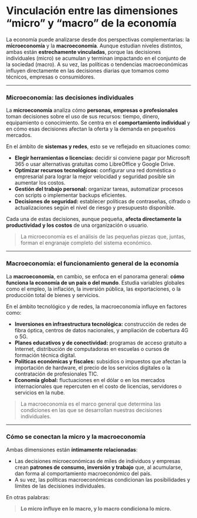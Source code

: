 # **Vinculación entre las dimensiones “micro” y “macro” de la economía**

La economía puede analizarse desde dos perspectivas complementarias: la **microeconomía** y la **macroeconomía**. Aunque estudian niveles distintos, ambas están **estrechamente vinculadas**, porque las decisiones individuales (micro) se acumulan y terminan impactando en el conjunto de la sociedad (macro).
A su vez, las políticas o tendencias macroeconómicas influyen directamente en las decisiones diarias que tomamos como técnicos, empresas o consumidores.

---

###  **Microeconomía: las decisiones individuales**

La **microeconomía** analiza cómo **personas, empresas o profesionales** toman decisiones sobre el uso de sus recursos: tiempo, dinero, equipamiento o conocimiento.
Se centra en el **comportamiento individual** y en cómo esas decisiones afectan la oferta y la demanda en pequeños mercados.

En el ámbito de **sistemas y redes**, esto se ve reflejado en situaciones como:

*  **Elegir herramientas o licencias:** decidir si conviene pagar por Microsoft 365 o usar alternativas gratuitas como LibreOffice y Google Drive.
*  **Optimizar recursos tecnológicos:** configurar una red doméstica o empresarial para lograr la mejor velocidad y seguridad posible sin aumentar los costos.
*  **Gestión del trabajo personal:** organizar tareas, automatizar procesos con scripts o implementar backups eficientes.
*  **Decisiones de seguridad:** establecer políticas de contraseñas, cifrado o actualizaciones según el nivel de riesgo y presupuesto disponible.

Cada una de estas decisiones, aunque pequeña, **afecta directamente la productividad y los costos** de una organización o usuario.

>  La microeconomía es el análisis de las pequeñas piezas que, juntas, forman el engranaje completo del sistema económico.

---

###  **Macroeconomía: el funcionamiento general de la economía**

La **macroeconomía**, en cambio, se enfoca en el panorama general: **cómo funciona la economía de un país o del mundo**.
Estudia variables globales como el empleo, la inflación, la inversión pública, las exportaciones, o la producción total de bienes y servicios.

En el ámbito tecnológico y de redes, la macroeconomía influye en factores como:

*  **Inversiones en infraestructura tecnológica:** construcción de redes de fibra óptica, centros de datos nacionales, y ampliación de cobertura 4G o 5G.
*  **Planes educativos y de conectividad:** programas de acceso gratuito a Internet, distribución de computadoras en escuelas o cursos de formación técnica digital.
*  **Políticas económicas y fiscales:** subsidios o impuestos que afectan la importación de hardware, el precio de los servicios digitales o la contratación de profesionales TIC.
*  **Economía global:** fluctuaciones en el dólar o en los mercados internacionales que repercuten en el costo de licencias, servidores o servicios en la nube.

>  La macroeconomía es el marco general que determina las condiciones en las que se desarrollan nuestras decisiones individuales.

---

###  **Cómo se conectan la micro y la macroeconomía**

Ambas dimensiones están **íntimamente relacionadas**:

* Las decisiones microeconómicas de miles de individuos y empresas crean **patrones de consumo, inversión y trabajo** que, al acumularse, dan forma al comportamiento macroeconómico del país.
* A su vez, las políticas macroeconómicas condicionan las posibilidades y límites de las decisiones individuales.

En otras palabras:

> **Lo micro influye en lo macro, y lo macro condiciona lo micro.**
